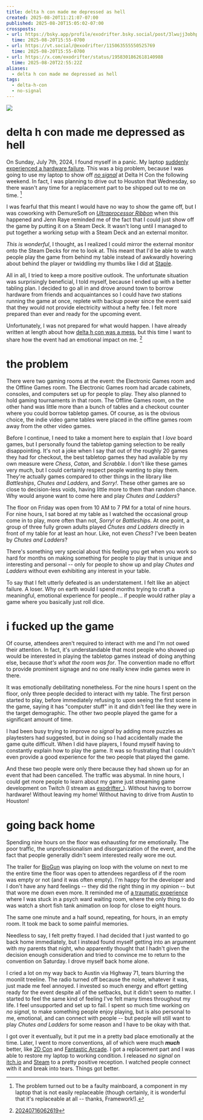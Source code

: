 ```yaml
---
title: delta h con made me depressed as hell
created: 2025-08-20T11:21:07-07:00
published: 2025-08-20T15:05:02-07:00
crossposts:
- url: https://bsky.app/profile/exodrifter.bsky.social/post/3lwujj3obhp26
  time: 2025-08-20T15:55-0700
- url: https://vt.social/@exodrifter/115063555550525769
  time: 2025-08-20T15:55-0700
- url: https://x.com/exodrifter/status/1958301862618140988
  time: 2025-08-20T22:55:22Z
aliases:
  - delta h con made me depressed as hell
tags:
  - delta-h-con
  - no-signal
---
```


![](20250820182107-board-games.png)

# delta h con made me depressed as hell

On Sunday, July 7th, 2024, I found myself in a panic. My laptop [suddenly experienced a hardware failure](20240707215247.md). This was a big problem, because I was going to use my laptop to show off _[no signal](../notes/no-signal.md)_ at Delta H Con the following weekend. In fact, I was planning to drive out to Houston that Wednesday, so there wasn't any time for a replacement part to be shipped out to me on time. [^a]

I was fearful that this meant I would have no way to show the game off, but I was coworking with DemureSoft on [*Ultraprocessor Ribbon*](../notes/ultraprocessor-ribbon.md) when this happened and Jenn Raye reminded me of the fact that I could just show off the game by putting it on a Steam Deck. It wasn't long until I managed to put together a working setup with a Steam Deck and an external monitor.

_This is wonderful_, I thought, as I realized I could mirror the external monitor onto the Steam Decks for me to look at. This meant that I'd be able to watch people play the game from behind my table instead of awkwardly hovering about behind the player or twiddling my thumbs like I did at [Staple](20240415180849.md).

All in all, I tried to keep a more positive outlook. The unfortunate situation was surprisingly beneficial, I told myself, because I ended up with a better tabling plan. I decided to go all in and drove around town to borrow hardware from friends and acquaintances so I could have _two_ stations running the game at once, replete with backup power since the event said that they would not provide electricity without a hefty fee. I felt more prepared than ever and ready for the upcoming event.

Unfortunately, I was not prepared for what would happen. I have already written at length about how [delta h con was a mess](20240716080346.md), but this time I want to share how the event had an emotional impact on me. [^1]

# the problem

There were two gaming rooms at the event: the Electronic Games room and the Offline Games room. The Electronic Games room had arcade cabinets, consoles, and computers set up for people to play. They also planned to hold gaming tournaments in that room. The Offline Games room, on the other hand was little more than a bunch of tables and a checkout counter where you could borrow tabletop games. Of course, as is the obvious choice, the indie video game tables were placed in the offline games room away from the other video games.

Before I continue, I need to take a moment here to explain that I _love_ board games, but I personally found the tabletop gaming selection to be really disappointing. It's not a joke when I say that out of the roughly 20 games they had for checkout, the best tabletop games they had available by my own measure were _Chess_, _Catan_, and _Scrabble_. I don't like these games very much, but I could certainly respect people wanting to play them. They're actually games compared to other things in the library like _Battleships_, _Chutes and Ladders_, and _Sorry!_. These other games are so close to decision-less voids, having little more to them than random chance. Why would anyone want to come here and play _Chutes and Ladders_?

The floor on Friday was open from 10 AM to 7 PM for a total of nine hours. For nine hours, I sat bored at my table as I watched the occasional group come in to play, more often than not, _Sorry!_ or _Battleships_. At one point, a group of three fully grown adults played _Chutes and Ladders_ directly in front of my table for at least an hour. Like, not even _Chess_? I've been beaten by _Chutes and Ladders_?

There's something very special about this feeling you get when you work so hard for months on making something for people to play that is unique and interesting and personal -- only for people to show up and play _Chutes and Ladders_ without even exhibiting any interest in your table.

To say that I felt utterly defeated is an understatement. I felt like an abject failure. A loser. Why on earth would I spend months trying to craft a meaningful, emotional experience for people... if people would rather play a game where you basically just roll dice.

# i fucked up the game

Of course, attendees aren't required to interact with me and I'm not owed their attention. In fact, it's understandable that most people who showed up would be interested in playing the tabletop games instead of doing anything else, because _that's what the room was for_. The convention made no effort to provide prominent signage and no one really knew indie games were in there.

It was emotionally debilitating nonetheless. For the nine hours I spent on the floor, only three people decided to interact with my table. The first person started to play, before immediately refusing to upon seeing the first scene in the game, saying it has "computer stuff" in it and didn't feel like they were in the target demographic. The other two people played the game for a significant amount of time.

I had been busy trying to improve _no signal_ by adding more puzzles as playtesters had suggested, but in doing so I had accidentally made the game quite difficult. When I did have players, I found myself having to constantly explain how to play the game. It was so frustrating that I couldn't even provide a good experience for the two people that played the game.

And these two people were only there because they had shown up for an event that had been cancelled. The traffic was abysmal. In nine hours, I could get more people to learn about my game just streaming game development on Twitch (I stream as [exodrifter_](https://www.twitch.tv/exodrifter_)). Without having to borrow hardware! Without leaving my home! Without having to drive from Austin to Houston!

# going back home

Spending nine hours on the floor was exhausting for me emotionally. The poor traffic, the unprofessionalism and disorganization of the event, and the fact that people generally didn't seem interested really wore me out.

The trailer for [BioGun](https://store.steampowered.com/app/1219240/BioGun/) was playing on loop with the volume on next to me the entire time the floor was open to attendees regardless of if the room was empty or not (and it was often empty). I'm happy for the developer and I don't have any hard feelings -- they did the right thing in my opinion -- but that wore me down even more. It reminded me of [a traumatic experience](202011162303.md) where I was stuck in a psych ward waiting room, where the only thing to do was watch a short fish tank animation on loop for close to eight hours.

The same one minute and a half sound, repeating, for hours, in an empty room. It took me back to some painful memories.

Needless to say, I felt pretty frayed. I had decided that I just wanted to go back home immediately, but I instead found myself getting into an argument with my parents that night, who apparently thought that I hadn't given the decision enough consideration and tried to convince me to return to the convention on Saturday. I drove myself back home alone.

I cried a lot on my way back to Austin via Highway 71, tears blurring the moonlit treeline. The radio turned off because the noise, whatever it was, just made me feel annoyed. I invested so much energy and effort getting ready for the event despite all of the setbacks, but it didn't seem to matter. I started to feel the same kind of feeling I've felt many times throughout my life. I feel unsupported and set up to fail. I spent so much time working on _no signal_, to make something people enjoy playing, but is also personal to me, emotional, and can connect with people -- but people will still want to play _Chutes and Ladders_ for some reason and I have to be okay with that.

I got over it eventually, but it put me in a pretty bad place emotionally at the time. Later, I went to more conventions, all of which were much _**much**_ better, like [2D Con](20240919200017.md) and [Fantastic Arcade](20241106041719.md). I got a replacement part and I was able to restore my laptop to working condition. I released _no signal_ on [itch.io](https://exodrifter.itch.io/no-signal) and [Steam](https://store.steampowered.com/app/2840590/no_signal/) to a pretty positive reception. I watched people connect with it and break into tears. Things got better.

[^a]: The problem turned out to be a faulty mainboard, a component in my laptop that is not easily replaceable (though certainly, it is wonderful that it's replaceable at all -- thanks, Framework!).

[^1]: [20240716062619](../entries/20240716062619.md)
